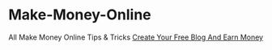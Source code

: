# Make-Money-Online
All Make Money Online Tips &amp; Tricks
<a href="https://www.hindiadda.xyz/free-blog-kaise-banaye-step-by-step.html">Create Your Free Blog And Earn Money</a>
